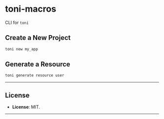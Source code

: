 # toni-macros

CLI for `toni`

## Create a New Project
```bash
toni new my_app
```

## Generate a Resource
```bash
toni generate resource user
```

---

## License
- **License**: MIT.

---